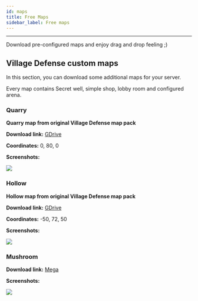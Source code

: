 ```yaml
---
id: maps
title: Free Maps
sidebar_label: Free maps
---
```

---
Download pre-configured maps and enjoy drag and drop feeling ;)

## Village Defense custom maps <a id="village-defense-custom-maps"></a>

In this section, you can download some additional maps for your server.

Every map contains Secret well, simple shop, lobby room and configured arena.

### Quarry <a id="quarry"></a>

**Quarry map from original Village Defense map pack**

**Download link:** [GDrive](https://drive.google.com/open?id=1oACneo7Y1eoAWYnlqPoAiJzi7q0c704f)

**Coordinates:** 0, 80, 0

**Screenshots:**

![](https://i.imgur.com/N8EHEZP.jpg)

### Hollow <a id="hollow"></a>

**Hollow map from original Village Defense map pack**

**Download link:** [GDrive](https://drive.google.com/open?id=1MinAzjmcd7EaD75aESAU8-oz7-wjRQhL)

**Coordinates:** -50, 72, 50

**Screenshots:**

![](https://i.imgur.com/GMmTz1b.jpg)

### Mushroom <a id="mushroom"></a>

**Download link:** [Mega](https://mega.nz/folder/Zo5jWYyQ#eva37vtsdIscuTw3NTCXqA)

**Screenshots:**

![](https://cdn.discordapp.com/attachments/607914966951133195/727561055869337694/unknown.png)
